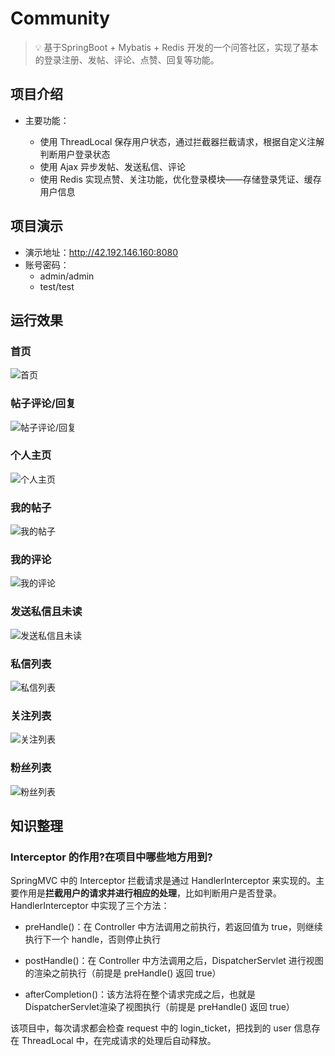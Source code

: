 # Community

> :bulb: 基于SpringBoot + Mybatis + Redis 开发的一个问答社区，实现了基本的登录注册、发帖、评论、点赞、回复等功能。

## 项目介绍

- 主要功能：

    - 使用 ThreadLocal 保存用户状态，通过拦截器拦截请求，根据自定义注解判断用户登录状态
    - 使用 Ajax 异步发帖、发送私信、评论
    - 使用 Redis 实现点赞、关注功能，优化登录模块——存储登录凭证、缓存用户信息

## 项目演示

- 演示地址：http://42.192.146.160:8080
- 账号密码：
    - admin/admin
    - test/test

## 运行效果

### 首页

![首页](https://weizujie.oss-cn-shenzhen.aliyuncs.com/img/image-20210122180027532.png)

### 帖子评论/回复

![帖子评论/回复](https://weizujie.oss-cn-shenzhen.aliyuncs.com/img/image-20210122180557769.png)

### 个人主页

![个人主页](https://weizujie.oss-cn-shenzhen.aliyuncs.com/img/image-20210122180108327.png)

### 我的帖子

![我的帖子](https://weizujie.oss-cn-shenzhen.aliyuncs.com/img/image-20210128143205727.png)

### 我的评论

![我的评论](https://weizujie.oss-cn-shenzhen.aliyuncs.com/img/image-20210128215706715.png)

### 发送私信且未读

![发送私信且未读](https://weizujie.oss-cn-shenzhen.aliyuncs.com/img/image-20210122180750435.png)

### 私信列表

![私信列表](https://weizujie.oss-cn-shenzhen.aliyuncs.com/img/image-20210122180429898.png)

### 关注列表

![关注列表](https://weizujie.oss-cn-shenzhen.aliyuncs.com/img/image-20210123100146107.png)

### 粉丝列表

![粉丝列表](https://weizujie.oss-cn-shenzhen.aliyuncs.com/img/image-20210123100114699.png)

## 知识整理

### Interceptor 的作用?在项目中哪些地方用到?

SpringMVC 中的 Interceptor 拦截请求是通过 HandlerInterceptor 来实现的。主要作用是**拦截用户的请求并进行相应的处理**，比如判断用户是否登录。HandlerInterceptor
中实现了三个方法：

- preHandle()：在 Controller 中方法调用之前执行，若返回值为 true，则继续执行下一个 handle，否则停止执行

- postHandle()：在 Controller 中方法调用之后，DispatcherServlet 进行视图的渲染之前执行（前提是 preHandle() 返回 true）

- afterCompletion()：该方法将在整个请求完成之后，也就是DispatcherServlet渲染了视图执行（前提是 preHandle() 返回 true）

该项目中，每次请求都会检查 request 中的 login_ticket，把找到的 user 信息存在 ThreadLocal 中，在完成请求的处理后自动释放。
